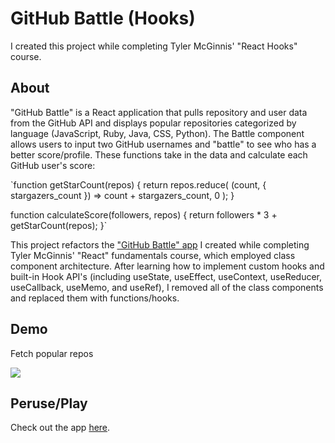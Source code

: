 # GitHub Battle (Hooks)

I created this project while completing Tyler McGinnis' "React Hooks" course. 

## About

"GitHub Battle" is a React application that pulls repository and user data from the GitHub API and displays popular repositories categorized by language (JavaScript, Ruby, Java, CSS, Python). The Battle component allows users to input two GitHub usernames and "battle" to see who has a better score/profile. These functions take in the data and calculate each GitHub user's score:

`function getStarCount(repos) {
  return repos.reduce(
    (count, { stargazers_count }) => count + stargazers_count,
    0
  );
}

function calculateScore(followers, repos) {
  return followers * 3 + getStarCount(repos);
}`

This project refactors the ["GitHub Battle" app](https://github.com/jenross/github-battle-react) I created while completing Tyler McGinnis' "React" fundamentals course, which employed class component architecture. After learning how to implement custom hooks and built-in Hook API's (including useState, useEffect, useContext, useReducer, useCallback, useMemo, and useRef), I removed all of the class components and replaced them with functions/hooks. 

## Demo

Fetch popular repos

![](popular_githubbattle)

 
## Peruse/Play

Check out the app [here](https://githubbattlehooks.netlify.com/). 


